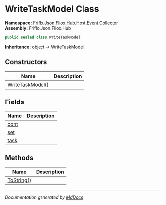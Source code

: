 ﻿<!--  
  <auto-generated>   
    The contents of this file were generated by a tool.  
    Changes to this file may be list if the file is regenerated  
  </auto-generated>   
-->

# WriteTaskModel Class

**Namespace:** [Friflo.Json.Fliox.Hub.Host.Event.Collector](../index.md)  
**Assembly:** Friflo.Json.Fliox.Hub

```csharp
public sealed class WriteTaskModel
```

**Inheritance:** object → WriteTaskModel

## Constructors

| Name                                      | Description |
| ----------------------------------------- | ----------- |
| [WriteTaskModel()](constructors/index.md) |             |

## Fields

| Name                   | Description |
| ---------------------- | ----------- |
| [cont](fields/cont.md) |             |
| [set](fields/set.md)   |             |
| [task](fields/task.md) |             |

## Methods

| Name                              | Description |
| --------------------------------- | ----------- |
| [ToString()](methods/ToString.md) |             |

___

*Documentation generated by [MdDocs](https://github.com/ap0llo/mddocs)*
